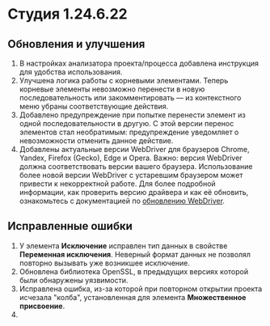 # Студия 1.24.6.22

## Обновления и улучшения

1. В настройках анализатора проекта/процесса добавлена инструкция для удобства использования.
1. Улучшена логика работы с корневыми элементами. Теперь корневые элементы невозможно перенести в новую последовательность или закомментировать — из контекстного меню убраны соответствующие действия.
1. Добавлено предупреждение при попытке перенести элемент из одной последовательности в другую. С этой версии перенос элементов стал необратимым: предупреждение уведомляет о невозможности отменить данное действие.
1. Добавлены актуальные версии WebDriver для браузеров Chrome, Yandex, Firefox (Gecko), Edge и Opera. Важно: версия WebDriver должна соответствовать версии вашего браузера. Использование более новой версии WebDriver с устаревшим браузером может привести к некорректной работе. Для более подробной информации, как проверить версию драйвера и как её обновить, ознакомьтесь с документацией по [обновлению WebDriver](https://docs.primo-rpa.ru/primo-rpa/primo-rpa-studio/settings/update-web-driver).


## Исправленные ошибки

1. У элемента **Исключение** исправлен тип данных в свойстве **Переменная исключения**. Неверный формат данных не позволял повторно вызывать уже возникшее исключение.
1. Обновлена библиотека OpenSSL, в предыдущих версиях которой были обнаружены уязвимости.
1. Исправлена ошибка, из-за которой при повторном открытии проекта исчезала "колба", установленная для элемента **Множественное присвоение**.
1. 
